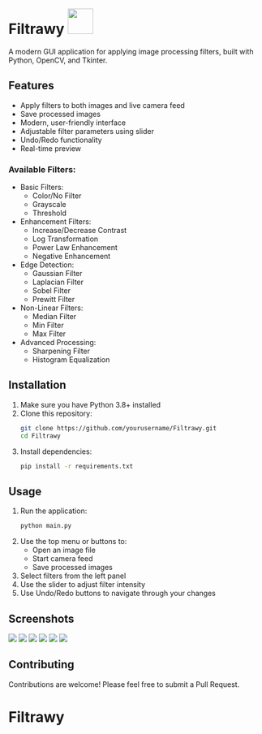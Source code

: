 # Filtrawy <img width="50" hieght="50" src="https://github.com/aboelkassem/Filtrawy/blob/main/test-images/icon.png">
A modern GUI application for applying image processing filters, built with Python, OpenCV, and Tkinter.

## Features
- Apply filters to both images and live camera feed
- Save processed images
- Modern, user-friendly interface
- Adjustable filter parameters using slider
- Undo/Redo functionality
- Real-time preview

### Available Filters:
- Basic Filters:
  - Color/No Filter
  - Grayscale
  - Threshold
- Enhancement Filters:
  - Increase/Decrease Contrast
  - Log Transformation
  - Power Law Enhancement
  - Negative Enhancement
- Edge Detection:
  - Gaussian Filter
  - Laplacian Filter
  - Sobel Filter
  - Prewitt Filter
- Non-Linear Filters:
  - Median Filter
  - Min Filter
  - Max Filter
- Advanced Processing:
  - Sharpening Filter
  - Histogram Equalization

## Installation

1. Make sure you have Python 3.8+ installed
2. Clone this repository:
   ```bash
   git clone https://github.com/yourusername/Filtrawy.git
   cd Filtrawy
   ```
3. Install dependencies:
   ```bash
   pip install -r requirements.txt
   ```

## Usage

1. Run the application:
   ```bash
   python main.py
   ```
2. Use the top menu or buttons to:
   - Open an image file
   - Start camera feed
   - Save processed images
3. Select filters from the left panel
4. Use the slider to adjust filter intensity
5. Use Undo/Redo buttons to navigate through your changes

## Screenshots

<img src="https://github.com/aboelkassem/Filtrawy/blob/main/test-images/home.PNG">
<img src="https://github.com/aboelkassem/Filtrawy/blob/main/test-images/example1.PNG">
<img src="https://github.com/aboelkassem/Filtrawy/blob/main/test-images/example2.PNG">
<img src="https://github.com/aboelkassem/Filtrawy/blob/main/test-images/example3.PNG">
<img src="https://github.com/aboelkassem/Filtrawy/blob/main/test-images/Example4.PNG">
<img src="https://github.com/aboelkassem/Filtrawy/blob/main/test-images/example5.PNG">

## Contributing

Contributions are welcome! Please feel free to submit a Pull Request.
# Filtrawy
